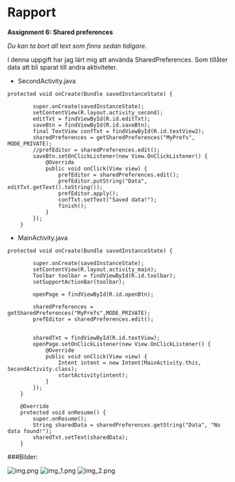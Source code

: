 
# Rapport

**Assignment 6: Shared preferences**

_Du kan ta bort all text som finns sedan tidigare_.

I denna uppgift har jag lärt mig att använda SharedPreferences. Som tillåter data att bli sparat till
andra aktiviteter. 

- SecondActivity.java
```
protected void onCreate(Bundle savedInstanceState) {

        super.onCreate(savedInstanceState);
        setContentView(R.layout.activity_second);
        editTxt = findViewById(R.id.editTxt);
        saveBtn = findViewById(R.id.saveBtn);
        final TextView confTxt = findViewById(R.id.textView2);
        sharedPreferences = getSharedPreferences("MyPrefs", MODE_PRIVATE);
        //prefEditor = sharedPreferences.edit();
        saveBtn.setOnClickListener(new View.OnClickListener() {
            @Override
            public void onClick(View view) {
                prefEditor = sharedPreferences.edit();
                prefEditor.putString("Data", editTxt.getText().toString());
                prefEditor.apply();
                confTxt.setText("Saved data!");
                finish();
            }
        });
    }
```

- MainActivity.java
```
protected void onCreate(Bundle savedInstanceState) {

        super.onCreate(savedInstanceState);
        setContentView(R.layout.activity_main);
        Toolbar toolbar = findViewById(R.id.toolbar);
        setSupportActionBar(toolbar);

        openPage = findViewById(R.id.openBtn);

        sharedPreferences = getSharedPreferences("MyPrefs",MODE_PRIVATE);
        prefEditor = sharedPreferences.edit();


        sharedTxt = findViewById(R.id.textView);
        openPage.setOnClickListener(new View.OnClickListener() {
            @Override
            public void onClick(View view) {
                Intent intent = new Intent(MainActivity.this, SecondActivity.class);
                startActivity(intent);
            }
        });
    }

    @Override
    protected void onResume() {
        super.onResume();
        String sharedData = sharedPreferences.getString("Data", "No data found!");
        sharedTxt.setText(sharedData);
    }
```
###Bilder:

![img.png](img.png)
![img_1.png](img_1.png)
![img_2.png](img_2.png)